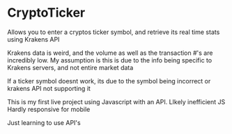 # CryptoTicker 

Allows you to enter a cryptos ticker symbol, and retrieve its real time stats using Krakens API

Krakens data is weird, and the volume as well as the transaction #'s are incredibly low. My assumption is this is due to the info being specific to Krakens servers, and not entire market data

If a ticker symbol doesnt work, its due to the symbol being incorrect or krakens API not supporting it

This is my first live project using Javascript with an API. 
  LIkely inefficient JS
  Hardly responsive for mobile
  

Just learning to use API's
